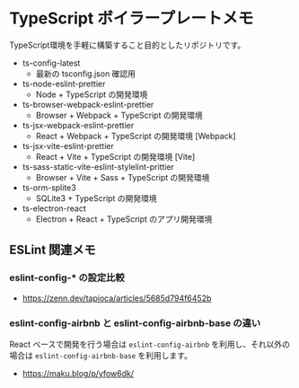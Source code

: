 # TypeScript ボイラープレートメモ

TypeScript環境を手軽に構築すること目的としたリポジトリです。

- ts-config-latest
  - 最新の tsconfig.json 確認用
- ts-node-eslint-prettier
  - Node + TypeScript の開発環境
- ts-browser-webpack-eslint-prettier
  - Browser + Webpack + TypeScript の開発環境
- ts-jsx-webpack-eslint-prettier
  - React + Webpack + TypeScript の開発環境 [Webpack]
- ts-jsx-vite-eslint-prettier
  - React + Vite + TypeScript の開発環境 [Vite]
- ts-sass-static-vite-eslint-stylelint-prittier
  - Browser + Vite + Sass + TypeScript の開発環境
- ts-orm-splite3
  - SQLite3 + TypeScript の開発環境
- ts-electron-react
  - Electron + React + TypeScript のアプリ開発環境

## ESLint 関連メモ

### eslint-config-* の設定比較

- https://zenn.dev/tapioca/articles/5685d794f6452b

### eslint-config-airbnb と eslint-config-airbnb-base の違い

React ベースで開発を行う場合は `eslint-config-airbnb` を利用し、それ以外の場合は `eslint-config-airbnb-base` を利用します。

- https://maku.blog/p/yfow6dk/
